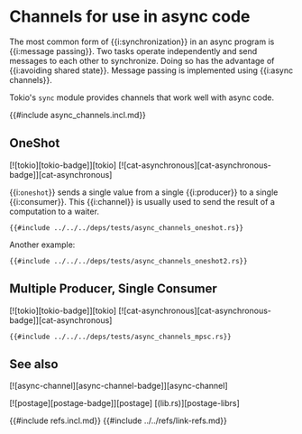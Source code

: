 # Channels for use in async code

The most common form of {{i:synchronization}} in an async program is {{i:message passing}}. Two tasks operate independently and send messages to each other to synchronize. Doing so has the advantage of {{i:avoiding shared state}}. Message passing is implemented using {{i:async channels}}.

Tokio's `sync` module provides channels that work well with async code.

{{#include async_channels.incl.md}}

## OneShot

[![tokio][tokio-badge]][tokio]  [![cat-asynchronous][cat-asynchronous-badge]][cat-asynchronous]

{{i:`oneshot`}} sends a single value from a single {{i:producer}} to a single {{i:consumer}}. This {{i:channel}} is usually used to send the result of a computation to a waiter.

```rust,editable,mdbook-runnable
{{#include ../../../deps/tests/async_channels_oneshot.rs}}
```

Another example:

```rust,editable,mdbook-runnable
{{#include ../../../deps/tests/async_channels_oneshot2.rs}}
```

## Multiple Producer, Single Consumer

[![tokio][tokio-badge]][tokio]  [![cat-asynchronous][cat-asynchronous-badge]][cat-asynchronous]

```rust,editable,mdbook-runnable
{{#include ../../../deps/tests/async_channels_mpsc.rs}}
```

## See also

[![async-channel][async-channel-badge]][async-channel]

[![postage][postage-badge]][postage]  [(lib.rs)][postage-librs]

{{#include refs.incl.md}}
{{#include ../../refs/link-refs.md}}
